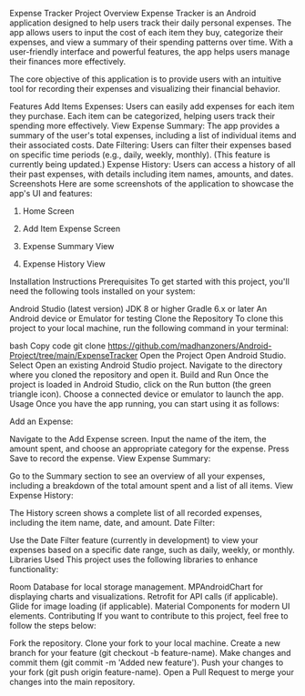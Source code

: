 Expense Tracker
Project Overview
Expense Tracker is an Android application designed to help users track their daily personal expenses. The app allows users to input the cost of each item they buy, categorize their expenses, and view a summary of their spending patterns over time. With a user-friendly interface and powerful features, the app helps users manage their finances more effectively.

The core objective of this application is to provide users with an intuitive tool for recording their expenses and visualizing their financial behavior.

Features
Add Items Expenses: Users can easily add expenses for each item they purchase. Each item can be categorized, helping users track their spending more effectively.
View Expense Summary: The app provides a summary of the user's total expenses, including a list of individual items and their associated costs.
Date Filtering: Users can filter their expenses based on specific time periods (e.g., daily, weekly, monthly). (This feature is currently being updated.)
Expense History: Users can access a history of all their past expenses, with details including item names, amounts, and dates.
Screenshots
Here are some screenshots of the application to showcase the app's UI and features:

1. Home Screen

2. Add Item Expense Screen

3. Expense Summary View

4. Expense History View

Installation Instructions
Prerequisites
To get started with this project, you'll need the following tools installed on your system:

Android Studio (latest version)
JDK 8 or higher
Gradle 6.x or later
An Android device or Emulator for testing
Clone the Repository
To clone this project to your local machine, run the following command in your terminal:

bash
Copy code
git clone https://github.com/madhanzoners/Android-Project/tree/main/ExpenseTracker
Open the Project
Open Android Studio.
Select Open an existing Android Studio project.
Navigate to the directory where you cloned the repository and open it.
Build and Run
Once the project is loaded in Android Studio, click on the Run button (the green triangle icon).
Choose a connected device or emulator to launch the app.
Usage
Once you have the app running, you can start using it as follows:

Add an Expense:

Navigate to the Add Expense screen.
Input the name of the item, the amount spent, and choose an appropriate category for the expense.
Press Save to record the expense.
View Expense Summary:

Go to the Summary section to see an overview of all your expenses, including a breakdown of the total amount spent and a list of all items.
View Expense History:

The History screen shows a complete list of all recorded expenses, including the item name, date, and amount.
Date Filter:

Use the Date Filter feature (currently in development) to view your expenses based on a specific date range, such as daily, weekly, or monthly.
Libraries Used
This project uses the following libraries to enhance functionality:

Room Database for local storage management.
MPAndroidChart for displaying charts and visualizations.
Retrofit for API calls (if applicable).
Glide for image loading (if applicable).
Material Components for modern UI elements.
Contributing
If you want to contribute to this project, feel free to follow the steps below:

Fork the repository.
Clone your fork to your local machine.
Create a new branch for your feature (git checkout -b feature-name).
Make changes and commit them (git commit -m 'Added new feature').
Push your changes to your fork (git push origin feature-name).
Open a Pull Request to merge your changes into the main repository.
